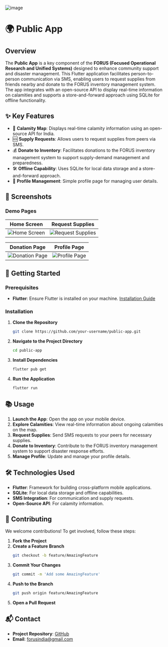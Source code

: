![image](https://github.com/user-attachments/assets/c3c28e58-bbf4-4791-93e6-e79b605f7b91)

# 🌍 Public App
## Overview

The **Public App** is a key component of the **FORUS (Focused Operational Research and Unified Systems)** designed to enhance community support and disaster management. This Flutter application facilitates person-to-person communication via SMS, enabling users to request supplies from friends nearby and donate to the FORUS inventory management system. The app integrates with an open-source API to display real-time information on calamities and supports a store-and-forward approach using SQLite for offline functionality.

## ✨ Key Features

- 📍 **Calamity Map**: Displays real-time calamity information using an open-source API for India.
- 🆘 **Supply Requests**: Allows users to request supplies from peers via SMS.
- 💰 **Donate to Inventory**: Facilitates donations to the FORUS inventory management system to support supply-demand management and preparedness.
- 🛠️ **Offline Capability**: Uses SQLite for local data storage and a store-and-forward approach.
- 👤 **Profile Management**: Simple profile page for managing user details.

## 📸 Screenshots

### Demo Pages

| **Home Screen** | **Request Supplies** |
|:---------------:|:---------------------:|
| ![Home Screen](link-to-home-screen-image.png) | ![Request Supplies](link-to-request-supplies-image.png) |

| **Donation Page** | **Profile Page** |
|:-----------------:|:-----------------:|
| ![Donation Page](link-to-donation-page-image.png) | ![Profile Page](link-to-profile-page-image.png) |

## 🚀 Getting Started

### Prerequisites

- **Flutter**: Ensure Flutter is installed on your machine. [Installation Guide](https://flutter.dev/docs/get-started/install)

### Installation

1. **Clone the Repository**
   ```bash
   git clone https://github.com/your-username/public-app.git
   ```

2. **Navigate to the Project Directory**
   ```bash
   cd public-app
   ```

3. **Install Dependencies**
   ```bash
   flutter pub get
   ```

4. **Run the Application**
   ```bash
   flutter run
   ```

## 📚 Usage

1. **Launch the App**: Open the app on your mobile device.
2. **Explore Calamities**: View real-time information about ongoing calamities on the map.
3. **Request Supplies**: Send SMS requests to your peers for necessary supplies.
4. **Donate to Inventory**: Contribute to the FORUS inventory management system to support disaster response efforts.
5. **Manage Profile**: Update and manage your profile details.

## 🛠️ Technologies Used

- **Flutter**: Framework for building cross-platform mobile applications.
- **SQLite**: For local data storage and offline capabilities.
- **SMS Integration**: For communication and supply requests.
- **Open-Source API**: For calamity information.

## 🤝 Contributing

We welcome contributions! To get involved, follow these steps:

1. **Fork the Project**
2. **Create a Feature Branch**
   ```bash
   git checkout -b feature/AmazingFeature
   ```
3. **Commit Your Changes**
   ```bash
   git commit -m 'Add some AmazingFeature'
   ```
4. **Push to the Branch**
   ```bash
   git push origin feature/AmazingFeature
   ```
5. **Open a Pull Request**

## 📬 Contact

- **Project Repository**: [GitHub](https://github.com/BlackEmpir7199/FORUS)
- **Email**: [forusindia@gmail.com](mailto:rakhul2005@gmail.com)
